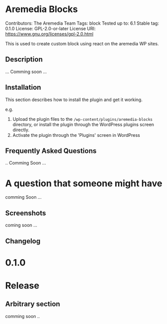 # Aremedia Blocks
Contributors:      The Aremedia Team
Tags:              block
Tested up to:      6.1
Stable tag:        0.1.0
License:           GPL-2.0-or-later
License URI:       https://www.gnu.org/licenses/gpl-2.0.html

This is used to create custom block using react on the aremedia WP sites.

## Description 
... Comming soon ... 

## Installation

This section describes how to install the plugin and get it working.

e.g.

1. Upload the plugin files to the `/wp-content/plugins/aremedia-blocks` directory, or install the plugin through the WordPress plugins screen directly.
1. Activate the plugin through the 'Plugins' screen in WordPress


## Frequently Asked Questions

.. Comming Soon ... 

# A question that someone might have

comming Soon ...



## Screenshots ##

coming soon ... 

## Changelog ##

# 0.1.0 #
# Release

## Arbitrary section ##

comming soon ..
